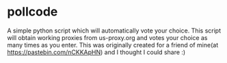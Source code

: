 # pollcode
A simple python script which will automatically vote your choice.
This script will obtain working proxies from us-proxy.org and votes your choice as many times as you enter.
This was originally created for a friend of mine(at https://pastebin.com/nCKKApHN) and I thought I could share :)
